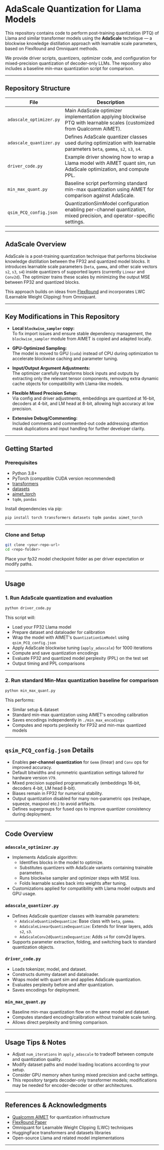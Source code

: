 # AdaScale Quantization for Llama Models

This repository contains code to perform post-training quantization (PTQ) of Llama and similar transformer models using the **AdaScale** technique — a blockwise knowledge distillation approach with learnable scale parameters, based on FlexRound and Omniquant methods.  

We provide driver scripts, quantizers, optimizer code, and configuration for mixed-precision quantization of decoder-only LLMs. The repository also includes a baseline min-max quantization script for comparison.

---

## Repository Structure

| File                   | Description                                                                                                          |
|------------------------|----------------------------------------------------------------------------------------------------------------------|
| `adascale_optimizer.py`| Main AdaScale optimizer implementation applying blockwise PTQ with learnable scales (customized from Qualcomm AIMET).|
| `adascale_quantizer.py`| Defines AdaScale quantizer classes used during optimization with learnable parameters `beta`, `gamma`, `s2`, `s3`, `s4`.| 
| `driver_code.py`       | Example driver showing how to wrap a Llama model with AIMET quant sim, run AdaScale optimization, and compute PPL.   |
| `min_max_quant.py`     | Baseline script performing standard min-max quantization using AIMET for comparison against AdaScale.                |
| `qsim_PCQ_config.json` | QuantizationSimModel configuration enabling per-channel quantization, mixed precision, and operator-specific settings.|

---

## AdaScale Overview

AdaScale is a post-training quantization technique that performs blockwise knowledge distillation between the FP32 and quantized model blocks. It introduces learnable scale parameters (`beta`, `gamma`, and other scale vectors `s2`, `s3`, `s4`) inside quantizers of supported layers (currently `Linear` and `Conv2d`). The optimizer trains these scales by minimizing the output MSE between FP32 and quantized blocks.

This approach builds on ideas from [FlexRound](https://arxiv.org/abs/2306.00317) and incorporates LWC (Learnable Weight Clipping) from Omniquant.

---

## Key Modifications in This Repository

- **Local `blockwise_sampler` copy:**  
  To fix import issues and ensure stable dependency management, the `blockwise_sampler` module from AIMET is copied and adapted locally.

- **GPU-Optimized Sampling:**  
  The model is moved to GPU (`cuda`) instead of CPU during optimization to accelerate blockwise caching and parameter tuning.

- **Input/Output Argument Adjustments:**  
  The optimizer carefully transforms block inputs and outputs by extracting only the relevant tensor components, removing extra dynamic cache objects for compatibility with Llama-like models.

- **Flexible Mixed Precision Setup:**  
  Via config and driver adjustments, embeddings are quantized at 16-bit, decoders at 4-bit, and LM head at 8-bit, allowing high accuracy at low precision.

- **Extensive Debug/Commenting:**  
  Included comments and commented-out code addressing attention mask duplications and input handling for further developer clarity.

---

## Getting Started

### Prerequisites

- Python 3.8+
- PyTorch (compatible CUDA version recommended)
- [transformers](https://huggingface.co/docs/transformers/)
- [datasets](https://huggingface.co/docs/datasets/)
- [aimet_torch](https://github.com/quic/aimet)
- `tqdm`, `pandas`

Install dependencies via pip:

```bash
pip install torch transformers datasets tqdm pandas aimet_torch
```

---

### Clone and Setup

```bash
git clone <your-repo-url>
cd <repo-folder>
```

Place your fp32 model checkpoint folder as per driver expectation or modify paths.

---

## Usage

### 1. Run AdaScale quantization and evaluation

```bash
python driver_code.py
```

This script will:
- Load your FP32 Llama model
- Prepare dataset and dataloader for calibration
- Wrap the model with AIMET's `QuantizationSimModel` using `qsim_PCQ_config.json`
- Apply AdaScale blockwise tuning (`apply_adascale`) for 1000 iterations
- Compute and save quantization encodings
- Evaluate FP32 and quantized model perplexity (PPL) on the test set
- Output timing and PPL comparisons

---

### 2. Run standard Min-Max quantization baseline for comparison

```bash
python min_max_quant.py
```

This performs:
- Similar setup & dataset
- Standard min-max quantization using AIMET's encoding calibration
- Saves encodings independently in `./min_max_encodings`
- Computes and reports perplexity for FP32 and min-max quantized models

---

## `qsim_PCQ_config.json` Details

- Enables **per-channel quantization** for `Gemm` (linear) and `Conv` ops for improved accuracy.
- Default bitwidths and symmetric quantization settings tailored for hardware version `V79`.
- Mixed precision supplied programmatically (embeddings 16-bit, decoders 4-bit, LM head 8-bit).
- Biases remain in FP32 for numerical stability.
- Output quantization disabled for many non-parametric ops (reshape, squeeze, maxpool etc.) to avoid artifacts.
- Defines supergroups for fused ops to improve quantizer consistency during deployment.

---

## Code Overview

### `adascale_optimizer.py`

- Implements AdaScale algorithm:
  - Identifies blocks in the model to optimize.
  - Substitutes quantizers with AdaScale variants containing trainable parameters.
  - Runs blockwise sampler and optimizer steps with MSE loss.
  - Folds learnable scales back into weights after tuning.
- Customizations applied for compatibility with Llama model outputs and GPU usage.

### `adascale_quantizer.py`

- Defines AdaScale quantizer classes with learnable parameters:
  - `AdaScaleQuantizeDequantize`: Base class with `beta`, `gamma`.
  - `AdaScaleLinearQuantizeDequantize`: Extends for linear layers, adds `s2`, `s3`.
  - `AdaScaleConv2dQuantizeDequantize`: Adds `s4` for conv2d layers.
- Supports parameter extraction, folding, and switching back to standard quantization objects.

### `driver_code.py`

- Loads tokenizer, model, and dataset.
- Constructs dummy dataset and dataloader.
- Wraps model with quant sim and applies AdaScale quantization.
- Evaluates perplexity before and after quantization.
- Saves encodings for deployment.

### `min_max_quant.py`

- Baseline min-max quantization flow on the same model and dataset.
- Computes standard encoding/calibration without trainable scale tuning.
- Allows direct perplexity and timing comparison.

---

## Usage Tips & Notes

- Adjust `num_iterations` in `apply_adascale` to tradeoff between compute and quantization quality.
- Modify dataset paths and model loading locations according to your setup.
- Consider GPU memory when tuning mixed precision and cache settings.
- This repository targets decoder-only transformer models; modifications may be needed for encoder-decoder or other architectures.

---

## References & Acknowledgments

- [Qualcomm AIMET](https://github.com/quic/aimet) for quantization infrastructure  
- [FlexRound Paper](https://arxiv.org/abs/2306.00317)  
- Omniquant for Learnable Weight Clipping (LWC) techniques  
- HuggingFace transformers and datasets libraries  
- Open-source Llama and related model implementations  

---